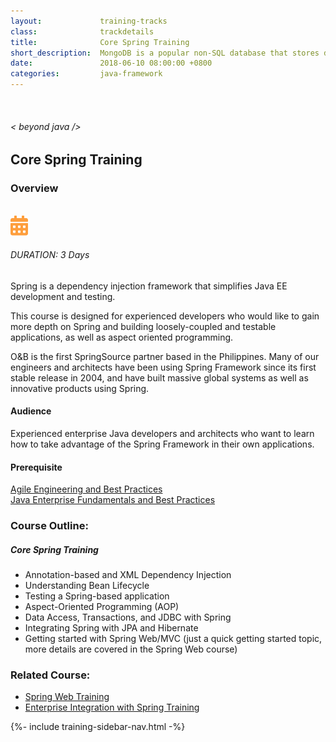 ```yaml
---
layout:             training-tracks
class:              trackdetails
title:              Core Spring Training
short_description:  MongoDB is a popular non-SQL database that stores data as JSON-like documents.
date:               2018-06-10 08:00:00 +0800
categories:         java-framework
---
```

<div class="section-content">
    <div class="container-fluid auto-1110">
        <div class="row">
            <div class="col">
                <div class="panel-content">
                    <div class="title-section">
                        <img src="{{ "assets/img/title-software.png" | relative_url }}" alt="">
                        <div class="title">
                            <h6>
                                < beyond java />
                            </h6>
                            <h2>Core Spring Training</h2>
                        </div>
                    </div>
                    <div class="row" data-sticky-container>
                        <div class="track-panel">
                            <div class="track-content">
                                <section id="overview">
                                    <h3>Overview</h3>
                                    <img class="mb30 img-fluid" src="{{ "assets/img/java-course-cover.jpg" | relative_url }}" alt="">
                                    <div class="track-details">
                                        <div class="details mr40">
                                            <img src="/assets/img/ico-calendar.svg" alt="">
                                            <h6>DURATION: 3 Days</h6>
                                        </div>
                                    </div>
                                    <p>Spring is a dependency injection framework that simplifies Java EE development and testing.</p>
                                    <p>This course is designed for experienced developers who would like to gain more depth on Spring and building loosely-coupled and testable applications, as well as aspect oriented programming.</p>
                                    <p>O&amp;B is the first SpringSource partner based in the Philippines. Many of our engineers and architects have been using Spring Framework since its first stable release in 2004, and have built massive global systems as well as innovative products using Spring.</p>
                                    <h4>Audience</h4>
                                    <p>Experienced enterprise Java developers and architects who want to learn how to take advantage of the Spring Framework in their own applications.</p>
                                    <h4>Prerequisite</h4>
                                    <p><a href="/java/agile-engineering/" target="_blank">Agile Engineering and Best Practices</a><br/><a href="/java/java-enterprise/" target="_blank">Java Enterprise Fundamentals and Best Practices</a></p>
                                </section>
                                <section id="topic-outline">
                                    <h3>
                                        Course Outline:
                                    </h3>
                                    <h5 class="course-title">Core Spring Training</h5>
                                    <ul class="course-outline">
                                    <li>Annotation-based and XML Dependency Injection</li>
                                    <li>Understanding Bean Lifecycle</li>
                                    <li>Testing a Spring-based application</li>
                                    <li>Aspect-Oriented Programming (AOP)</li>
                                    <li>Data Access, Transactions, and JDBC with Spring</li>
                                    <li>Integrating Spring with JPA and Hibernate</li>
                                    <li>Getting started with Spring Web/MVC (just a quick getting started topic, more details are covered in the Spring Web course)</li>
                                    </ul>
                                </section>
                                <section>
                                    <h3>
                                        Related Course:
                                    </h3>
                                    <ul class="course-outline">
                                    <li><a href="/java-framework/spring-web/" target="_blank">Spring Web Training</a></li>
                                    <li><a href="/java-framework/enterprise-spring/" target="_blank">Enterprise Integration with Spring Training</a></li>
                                    </ul>
                                </section>
                                <!-- <section id="faq">
                                    <h3>Frequently Asked Questions</h3>
                                    <div class="faq-list" id="accordion">
                                        <a class="faq-card">
                                            <div class="faq-header collapsed" id="heading-1" data-toggle="collapse" data-target="#collapse-1" aria-expanded="true" aria-controls="collapse-1">
                                                <h4 class="title">
                                                    What are the prerequisites needed before I take this training track?
                                                </h4>
                                                <img src="{{ "assets/img/ico-chevron-down.svg" | relative_url }}" alt="" class="ico">
                                            </div>
                                            <div id="collapse-1" class="collapse faq-body" aria-labelledby="heading-1" data-parent="#accordion">
                                                <div class="content">
                                                    <p>
                                                        None.
                                                    </p>
                                                </div>
                                            </div>
                                        </a>
                                        <a class="faq-card">
                                            <div class="faq-header collapsed" id="heading-2" data-toggle="collapse" aria-expanded="false" data-target="#collapse-2" aria-controls="collapse-2">
                                                <h4 class="title">
                                                    What skills should I expect to possess at the end of the course?
                                                </h4>
                                                <img src="{{ "assets/img/ico-chevron-down.svg" | relative_url }}" alt="" class="ico">
                                            </div>
                                            <div id="collapse-2" class="collapse faq-body" aria-labelledby="heading-2" data-parent="#accordion">
                                                <div class="content">
                                                    <p>
                                                       Learn basic installation and creating creating databases and collections.
                                                    </p>
                                                </div>
                                            </div>
                                        </a>
                                    </div>
                                </section> -->
                            </div>
                            {%- include training-sidebar-nav.html -%}
                        </div>
                    </div>
                </div>
            </div>
        </div>
    </div>
</div>